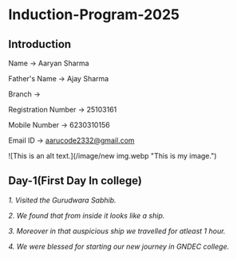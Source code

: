 # Induction-Program-2025
## Introduction

Name -> Aaryan Sharma 

Father's Name -> Ajay Sharma

Branch -> 

Registration Number -> 25103161

Mobile Number -> 6230310156

Email ID -> aarucode2332@gmail.com

![This is an alt text.](/image/new img.webp "This is my image.")

## Day-1(First Day In college)

*1. Visited the Gurudwara Sabhib.*

*2. We found that from inside it looks like a ship.*

*3. Moreover in that auspicious ship we travelled for atleast 1 hour.*

*4. We were blessed for starting our new journey in GNDEC college.*
